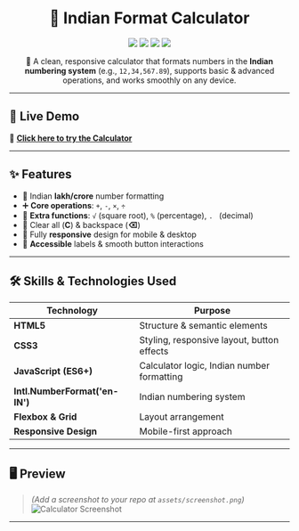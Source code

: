 <h1 align="center">🧮 Indian Format Calculator</h1>

<p align="center">
  <img src="https://img.shields.io/badge/HTML5-E34F26?style=for-the-badge&logo=html5&logoColor=white">
  <img src="https://img.shields.io/badge/CSS3-1572B6?style=for-the-badge&logo=css3&logoColor=white">
  <img src="https://img.shields.io/badge/JavaScript-FFB800?style=for-the-badge&logo=javascript&logoColor=black">
  <img src="https://img.shields.io/badge/Responsive-Yes-brightgreen?style=for-the-badge">
</p>

<p align="center">
  📌 A clean, responsive calculator that formats numbers in the <b>Indian numbering system</b> (e.g., <code>12,34,567.89</code>), supports basic & advanced operations, and works smoothly on any device.
</p>

---

## 🚀 **Live Demo**
🔗 **[Click here to try the Calculator](https://shivammaurya2002.github.io/Calculator-App/)**  

---

## ✨ **Features**
- 📍 Indian **lakh/crore** number formatting  
- ➕ **Core operations**: `+`, `-`, `×`, `÷`  
- 🧮 **Extra functions**: `√` (square root), `%` (percentage), `. ` (decimal)  
- 🧹 Clear all (**C**) & backspace (**⌫**)  
- 📱 Fully **responsive** design for mobile & desktop  
- 🎯 **Accessible** labels & smooth button interactions  

---

## 🛠 **Skills & Technologies Used**
| Technology | Purpose |
|------------|---------|
| **HTML5** | Structure & semantic elements |
| **CSS3**  | Styling, responsive layout, button effects |
| **JavaScript (ES6+)** | Calculator logic, Indian number formatting |
| **Intl.NumberFormat('en-IN')** | Indian numbering system |
| **Flexbox & Grid** | Layout arrangement |
| **Responsive Design** | Mobile-first approach |

---

## 🖥 **Preview**
> *(Add a screenshot to your repo at `assets/screenshot.png`)*  
![Calculator Screenshot](assets/screenshot.png)

---
